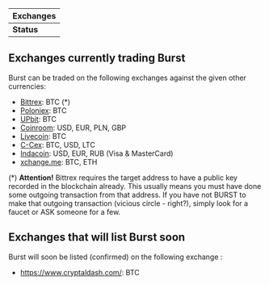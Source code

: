 | Exchanges  |
|------------|
| **Status** |

Exchanges currently trading Burst
---------------------------------

Burst can be traded on the following exchanges against the given other currencies:

-   [Bittrex](https://bittrex.com/Market/Index?MarketName=BTC-burst): BTC (\*)
-   [Poloniex](https://poloniex.com/exchange#btc_burst): BTC
-   [UPbit](https://upbit.com/exchange?code=CRIX.UPBIT.BTC-BURST): BTC
-   [Coinroom](https://www.coinroom.com): USD, EUR, PLN, GBP
-   [Livecoin](https://www.livecoin.net/): BTC
-   [C-Cex](https://c-cex.com/?p=burst-btc): BTC, USD, LTC
-   [Indacoin](https://indacoin.com): USD, EUR, RUB (Visa & MasterCard)
-   [xchange.me](https://xchange.me/): BTC, ETH

(\*) **Attention!** Bittrex requires the target address to have a public key recorded in the blockchain already. This usually means you must have done some outgoing transaction from that address. If you have not BURST to make that outgoing transaction (vicious circle - right?), simply look for a faucet or ASK someone for a few.

Exchanges that will list Burst soon
-----------------------------------

Burst will soon be listed (confirmed) on the following exchange :

-   <https://www.cryptaldash.com/>: BTC

